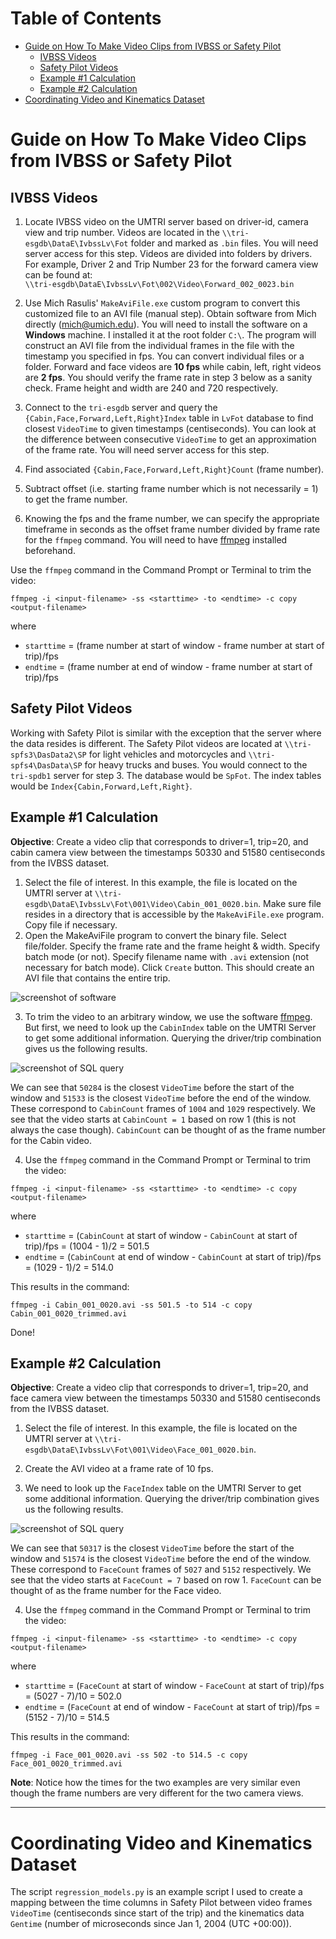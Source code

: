 # Table of Contents <!-- omit in toc -->
- [Guide on How To Make Video Clips from IVBSS or Safety Pilot](#guide-on-how-to-make-video-clips-from-ivbss-or-safety-pilot)
  - [IVBSS Videos](#ivbss-videos)
  - [Safety Pilot Videos](#safety-pilot-videos)
  - [Example #1 Calculation](#example-1-calculation)
  - [Example #2 Calculation](#example-2-calculation)
- [Coordinating Video and Kinematics Dataset](#coordinating-video-and-kinematics-dataset)

# Guide on How To Make Video Clips from IVBSS or Safety Pilot 

## IVBSS Videos
1. Locate IVBSS video on the UMTRI server based on driver-id, camera view and trip number.
Videos are located in the `\\tri-esgdb\DataE\IvbssLv\Fot` folder and marked as `.bin` files. You will need server access for this step. Videos are divided into folders by drivers. For example, Driver 2 and Trip Number 23 for the forward camera view can be found at:  
`\\tri-esgdb\DataE\IvbssLv\Fot\002\Video\Forward_002_0023.bin`

2. Use Mich Rasulis' `MakeAviFile.exe` custom program to convert this customized file to an AVI file (manual step). Obtain software from Mich directly (mich@umich.edu). You will need to install the software on a **Windows** machine. I installed it at the root folder `C:\`. The program will construct an AVI file from the individual frames in the file with the timestamp you specified in fps. You can convert individual files or a folder. Forward and face videos are **10 fps** while cabin, left, right videos are **2 fps**. You should verify the frame rate in step 3 below as a sanity check. Frame height and width are 240 and 720 respectively.

3. Connect to the `tri-esgdb` server and query the `{Cabin,Face,Forward,Left,Right}Index` table in `LvFot` database to find closest `VideoTime` to given timestamps (centiseconds). You can look at the difference between consecutive `VideoTime` to get an approximation of the frame rate. You will need server access for this step.

4. Find associated `{Cabin,Face,Forward,Left,Right}Count` (frame number).

5. Subtract offset (i.e. starting frame number which is not necessarily = 1) to get the frame number. 

6. Knowing the fps and the frame number, we can specify the appropriate timeframe in seconds as the offset frame number divided by frame rate for the `ffmpeg` command. You will need to have [ffmpeg](https://ffmpeg.org/) installed beforehand.

Use the `ffmpeg` command in the Command Prompt or Terminal to trim the video:

`ffmpeg -i <input-filename> -ss <starttime> -to <endtime> -c copy <output-filename>`

where 
- `starttime` = (frame number at start of window - frame number at start of trip)/fps
- `endtime` = (frame number at end of window - frame number at start of trip)/fps

## Safety Pilot Videos
Working with Safety Pilot is similar with the exception that the server where the data resides is different. The Safety Pilot videos are located at `\\tri-spfs3\DasData2\SP` for light vehicles and motorcycles and `\\tri-spfs4\DasData\SP` for heavy trucks and buses. You would connect to the `tri-spdb1` server for step 3. The database would be `SpFot`. The index tables would be `Index{Cabin,Forward,Left,Right}`.

## Example #1 Calculation
**Objective**: Create a video clip that corresponds to driver=1, trip=20, and cabin camera view between the timestamps 50330 and 51580 centiseconds from the IVBSS dataset.

1. Select the file of interest. In this example, the file is located on the UMTRI server at  `\\tri-esgdb\DataE\IvbssLv\Fot\001\Video\Cabin_001_0020.bin`. Make sure file resides in a directory that is accessible by the `MakeAviFile.exe` program. Copy file if necessary.
2. Open the MakeAviFile program to convert the binary file. Select file/folder. Specify the frame rate and the frame height & width. Specify batch mode (or not). Specify filename name with `.avi` extension (not necessary for batch mode). Click `Create` button. This should create an AVI file that contains the entire trip.

![screenshot of software](https://github.com/caocscar/how-to-make-video-clips-ivbss-safetypilot/blob/master/makeavifile-software.png)

3. To trim the video to an arbitrary window, we use the software [ffmpeg](https://ffmpeg.org). But first, we need to look up the `CabinIndex` table on the UMTRI Server to get some additional information. Querying the driver/trip combination gives us the following results.

![screenshot of SQL query](https://github.com/caocscar/how-to-make-video-clips-ivbss-safetypilot/blob/master/cabinindex.png)

We can see that `50284` is the closest `VideoTime` before the start of the window and `51533` is the closest `VideoTime` before the end of the window. These correspond to `CabinCount` frames of `1004` and `1029` respectively. We see that the video starts at `CabinCount = 1` based on row 1 (this is not always the case though). `CabinCount` can be thought of as the frame number for the Cabin video.

4. Use the `ffmpeg` command in the Command Prompt or Terminal to trim the video:

`ffmpeg -i <input-filename> -ss <starttime> -to <endtime> -c copy <output-filename>`

where 
- `starttime` = (`CabinCount` at start of window - `CabinCount` at start of trip)/fps = (1004 - 1)/2 = 501.5
- `endtime` = (`CabinCount` at end of window - `CabinCount` at start of trip)/fps = (1029 - 1)/2 = 514.0

This results in the command:

`ffmpeg -i Cabin_001_0020.avi -ss 501.5 -to 514 -c copy Cabin_001_0020_trimmed.avi`

Done!

## Example #2 Calculation
**Objective**: Create a video clip that corresponds to driver=1, trip=20, and face camera view between the timestamps 50330 and 51580 centiseconds from the IVBSS dataset.

1. Select the file of interest. In this example, the file is located on the UMTRI server at 
`\\tri-esgdb\DataE\IvbssLv\Fot\001\Video\Face_001_0020.bin`.

2. Create the AVI video at a frame rate of 10 fps.

3. We need to look up the `FaceIndex` table on the UMTRI Server to get some additional information. Querying the driver/trip combination gives us the following results.

![screenshot of SQL query](https://github.com/caocscar/how-to-make-video-clips-ivbss-safetypilot/blob/master/faceindex.png)

We can see that `50317` is the closest `VideoTime` before the start of the window and `51574` is the closest `VideoTime` before the end of the window. These correspond to `FaceCount` frames of `5027` and `5152` respectively. We see that the video starts at `FaceCount = 7` based on row 1. `FaceCount` can be thought of as the frame number for the Face video.

4. Use the `ffmpeg` command in the Command Prompt or Terminal to trim the video:

`ffmpeg -i <input-filename> -ss <starttime> -to <endtime> -c copy <output-filename>`

where 
- `starttime` = (`FaceCount` at start of window - `FaceCount` at start of trip)/fps = (5027 - 7)/10 = 502.0
- `endtime` = (`FaceCount` at end of window - `FaceCount` at start of trip)/fps = (5152 - 7)/10 = 514.5

This results in the command:

`ffmpeg -i Face_001_0020.avi -ss 502 -to 514.5 -c copy Face_001_0020_trimmed.avi`

**Note**: Notice how the times for the two examples are very similar even though the frame numbers are very different for the two camera views.

<hr>

# Coordinating Video and Kinematics Dataset
The script `regression_models.py` is an example script I used to create a mapping between the time columns in Safety Pilot between video frames `VideoTime` (centiseconds since start of the trip) and the kinematics data `Gentime` (number of microseconds since Jan 1, 2004 (UTC +00:00)). 
